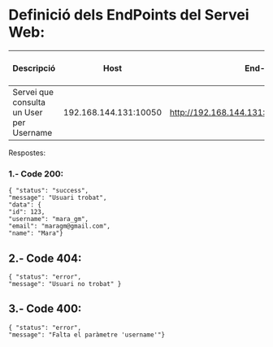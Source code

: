 # Definició dels EndPoints del Servei Web:

| Descripció | Host | End-point | Method | Tipus de petició | Paràmetres | 
|--------------|--------------|--------------|--------------|--------------|--------------|
| Servei que consulta un User per Username | 192.168.144.131:10050 | http://192.168.144.131:10050/tapatapp/getuser | GET | HTTP GET amb URL | username (string) | 

Respostes:

### 1.- Code 200:

    { "status": "success",
    "message": "Usuari trobat",
    "data": {
    "id": 123,
    "username": "mara_gm",
    "email": "maragm@gmail.com",
    "name": "Mara"}

## 2.-  Code 404: 

    { "status": "error",
    "message": "Usuari no trobat" }

## 3.- Code 400: 

    { "status": "error",
    "message": "Falta el paràmetre 'username'"}

